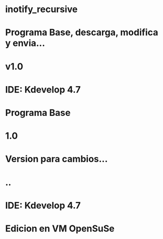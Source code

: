 # inotify_recursive
# Programa Base, descarga, modifica y envia...
# v1.0
# IDE: Kdevelop 4.7
# 
# Programa Base
# 1.0
# Version para cambios...
#
# ..
# IDE: Kdevelop 4.7
# Edicion en VM OpenSuSe
#
#
